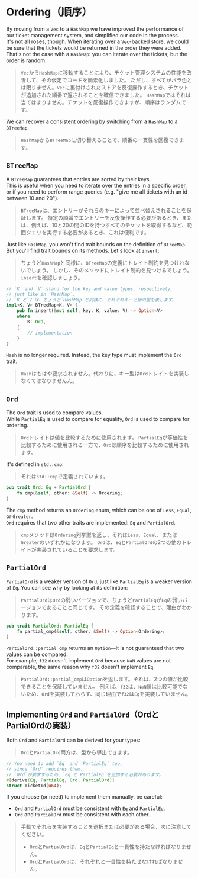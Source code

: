 # Ordering（順序）

By moving from a `Vec` to a `HashMap` we have improved the performance of our ticket management system,
and simplified our code in the process.\
It's not all roses, though. When iterating over a `Vec`-backed store, we could be sure that the tickets
would be returned in the order they were added.\
That's not the case with a `HashMap`: you can iterate over the tickets, but the order is random.

> `Vec`から`HashMap`に移動することにより、チケット管理システムの性能を改善して、その仮定でコードを簡素化しました。
> ただし、すべてがバラ色とは限りません。`Vec`に裏付けされたストアを反復操作するとき、チケットが追加された順番で返されることを確信できました。
> `HashMap`ではそれは当てはまりません。チケットを反復操作できますが、順序はランダムです。

We can recover a consistent ordering by switching from a `HashMap` to a `BTreeMap`.

> `HashMap`から`BTreeMap`に切り替えることで、順番の一貫性を回復できます。

## `BTreeMap`

A `BTreeMap` guarantees that entries are sorted by their keys.\
This is useful when you need to iterate over the entries in a specific order, or if you need to
perform range queries (e.g. "give me all tickets with an id between 10 and 20").

> `BTreeMap`は、エントリーがそれらのキーによって並べ替えされることを保証します。
> 特定の順番でエントリーを反復操作する必要があるとき、または、例えば、10と20の間のIDを持つすべてのチケットを取得するなど、範囲クエリを実行する必要があるとき、これは便利です。

Just like `HashMap`, you won't find trait bounds on the definition of `BTreeMap`.
But you'll find trait bounds on its methods. Let's look at `insert`:

> ちょうど`HashMap`と同様に、`BTreeMap`の定義にトレイト制約を見つけれないでしょう。
> しかし、そのメソッドにトレイト制約を見つけるでしょう。`insert`を確認しましょう。

```rust
// `K` and `V` stand for the key and value types, respectively,
// just like in `HashMap`.
// `K`と`V`は、ちょうど`HashMap`と同様に、それぞれキーと値の型を表します。
impl<K, V> BTreeMap<K, V> {
    pub fn insert(&mut self, key: K, value: V) -> Option<V>
    where
        K: Ord,
    {
        // implementation
    }
}
```

`Hash` is no longer required. Instead, the key type must implement the `Ord` trait.

> `Hash`はもはや要求されません。代わりに、キー型は`Ord`トレイトを実装しなくてはなりませんん。

## `Ord`

The `Ord` trait is used to compare values.\
While `PartialEq` is used to compare for equality, `Ord` is used to compare for ordering.

> `Ord`トレイトは値を比較するために使用されます。
> `PartialEq`が等価性を比較するために使用される一方で、`Ord`は順序を比較するために使用されます。

It's defined in `std::cmp`:

> それは`std::cmp`で定義されています。

```rust
pub trait Ord: Eq + PartialOrd {
    fn cmp(&self, other: &Self) -> Ordering;
}
```

The `cmp` method returns an `Ordering` enum, which can be one
of `Less`, `Equal`, or `Greater`.\
`Ord` requires that two other traits are implemented: `Eq` and `PartialOrd`.

> `cmp`メソッドは`Ordering`列挙型を返し、それは`Less`、`Equal`、または`Greater`のいずれかになります。
> `Ord`は、`Eq`と`PartialOrd`の2つの他のトレイトが実装されていることを要求します。

## `PartialOrd`

`PartialOrd` is a weaker version of `Ord`, just like `PartialEq` is a weaker version of `Eq`.
You can see why by looking at its definition:

> `PartialOrd`は`Ord`の弱いバージョンで、ちょうど`PartialEq`が`Eq`の弱いバージョンであることと同じです。
> その定義を確認することで、理由がわかります。

```rust
pub trait PartialOrd: PartialEq {
    fn partial_cmp(&self, other: &Self) -> Option<Ordering>;
}
```

`PartialOrd::partial_cmp` returns an `Option`—it is not guaranteed that two values can
be compared.\
For example, `f32` doesn't implement `Ord` because `NaN` values are not comparable,
the same reason why `f32` doesn't implement `Eq`.

> `PartialOrd::partial_cmp`は`Option`を返します。それは、2つの値が比較できることを保証していません。
> 例えば、`f32`は、`NaN`値は比較可能でないため、`Ord`を実装しておらず、同じ理由で`f32`は`Eq`を実装していません。

## Implementing `Ord` and `PartialOrd`（OrdとPartialOrdの実装）

Both `Ord` and `PartialOrd` can be derived for your types:

> `Ord`と`PartialOrd`両方は、型から導出できます。

```rust
// You need to add `Eq` and `PartialEq` too,
// since `Ord` requires them.
// `Ord`が要求するため、`Eq`と`PartialEq`を追加する必要があります。
#[derive(Eq, PartialEq, Ord, PartialOrd)]
struct TicketId(u64);
```

If you choose (or need) to implement them manually, be careful:

- `Ord` and `PartialOrd` must be consistent with `Eq` and `PartialEq`.
- `Ord` and `PartialOrd` must be consistent with each other.

> 手動でそれらを実装することを選択または必要がある場合、次に注意してください。
>
> - `Ord`と`PartialOrd`は、`Eq`と`PartialEq`と一貫性を持たなければなりません。
> - `Ord`と`PartialOrd`は、それぞれと一貫性を持たせなければなりません。
